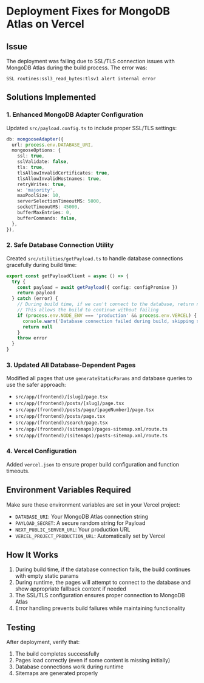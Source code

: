 # Deployment Fixes for MongoDB Atlas on Vercel

## Issue
The deployment was failing due to SSL/TLS connection issues with MongoDB Atlas during the build process. The error was:
```
SSL routines:ssl3_read_bytes:tlsv1 alert internal error
```

## Solutions Implemented

### 1. Enhanced MongoDB Adapter Configuration
Updated `src/payload.config.ts` to include proper SSL/TLS settings:

```typescript
db: mongooseAdapter({
  url: process.env.DATABASE_URI,
  mongooseOptions: {
    ssl: true,
    sslValidate: false,
    tls: true,
    tlsAllowInvalidCertificates: true,
    tlsAllowInvalidHostnames: true,
    retryWrites: true,
    w: 'majority',
    maxPoolSize: 10,
    serverSelectionTimeoutMS: 5000,
    socketTimeoutMS: 45000,
    bufferMaxEntries: 0,
    bufferCommands: false,
  },
}),
```

### 2. Safe Database Connection Utility
Created `src/utilities/getPayload.ts` to handle database connections gracefully during build time:

```typescript
export const getPayloadClient = async () => {
  try {
    const payload = await getPayload({ config: configPromise })
    return payload
  } catch (error) {
    // During build time, if we can't connect to the database, return null
    // This allows the build to continue without failing
    if (process.env.NODE_ENV === 'production' && process.env.VERCEL) {
      console.warn('Database connection failed during build, skipping static generation')
      return null
    }
    throw error
  }
}
```

### 3. Updated All Database-Dependent Pages
Modified all pages that use `generateStaticParams` and database queries to use the safer approach:

- `src/app/(frontend)/[slug]/page.tsx`
- `src/app/(frontend)/posts/[slug]/page.tsx`
- `src/app/(frontend)/posts/page/[pageNumber]/page.tsx`
- `src/app/(frontend)/posts/page.tsx`
- `src/app/(frontend)/search/page.tsx`
- `src/app/(frontend)/(sitemaps)/pages-sitemap.xml/route.ts`
- `src/app/(frontend)/(sitemaps)/posts-sitemap.xml/route.ts`

### 4. Vercel Configuration
Added `vercel.json` to ensure proper build configuration and function timeouts.

## Environment Variables Required
Make sure these environment variables are set in your Vercel project:

- `DATABASE_URI`: Your MongoDB Atlas connection string
- `PAYLOAD_SECRET`: A secure random string for Payload
- `NEXT_PUBLIC_SERVER_URL`: Your production URL
- `VERCEL_PROJECT_PRODUCTION_URL`: Automatically set by Vercel

## How It Works
1. During build time, if the database connection fails, the build continues with empty static params
2. During runtime, the pages will attempt to connect to the database and show appropriate fallback content if needed
3. The SSL/TLS configuration ensures proper connection to MongoDB Atlas
4. Error handling prevents build failures while maintaining functionality

## Testing
After deployment, verify that:
1. The build completes successfully
2. Pages load correctly (even if some content is missing initially)
3. Database connections work during runtime
4. Sitemaps are generated properly
